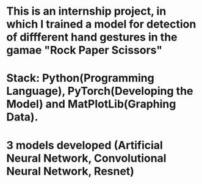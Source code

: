 # This is an internship project, in which I trained a model for detection of diffferent hand gestures in the gamae "Rock Paper Scissors"
# Stack: Python(Programming Language), PyTorch(Developing the Model) and MatPlotLib(Graphing Data).
# 3 models developed (Artificial Neural Network, Convolutional Neural Network, Resnet)
